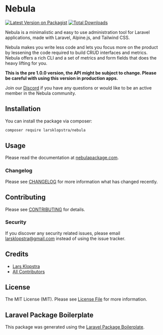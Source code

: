 # Nebula

[![Latest Version on Packagist](https://img.shields.io/packagist/v/larsklopstra/nebula.svg?style=flat-square)](https://packagist.org/packages/larsklopstra/nebula)
[![Total Downloads](https://img.shields.io/packagist/dt/larsklopstra/nebula.svg?style=flat-square)](https://packagist.org/packages/larsklopstra/nebula)

Nebula is a minimalistic and easy to use administration tool for Laravel applications, made with Laravel, Alpine.js, and Tailwind CSS.

Nebula makes you write less code and lets you focus more on the product by lessening the code required to build CRUD interfaces and metrics. Nebula offers a rich CLI and a set of metrics and form fields that does the heavy lifting for you.

**This is the pre 1.0.0 version, the API might be subject to change. Please be careful with using this version in production apps.**

Join our [Discord](https://discord.gg/G57CquN) if you have any questions or would like to be an active member in the Nebula community.

## Installation

You can install the package via composer:

```bash
composer require larsklopstra/nebula
```

## Usage

Please read the documentation at [nebulapackage.com](https://nebulapackage.com).

### Changelog

Please see [CHANGELOG](CHANGELOG.md) for more information what has changed recently.

## Contributing

Please see [CONTRIBUTING](CONTRIBUTING.md) for details.

### Security

If you discover any security related issues, please email larsklopstra@gmail.com instead of using the issue tracker.

## Credits

- [Lars Klopstra](https://github.com/larsklopstra)
- [All Contributors](https://github.com/nebulapackage/nebula/graphs/contributors)

## License

The MIT License (MIT). Please see [License File](LICENSE.md) for more information.

## Laravel Package Boilerplate

This package was generated using the [Laravel Package Boilerplate](https://laravelpackageboilerplate.com).
